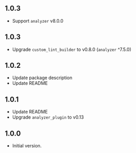 ## 1.0.3
- Support `analyzer` v8.0.0

## 1.0.3
- Upgrade `custom_lint_builder` to v0.8.0 (`analyzer` ^7.5.0)

## 1.0.2
- Update package description
- Update README

## 1.0.1
- Update README
- Upgrade `analyzer_plugin` to v0.13

## 1.0.0
- Initial version.
